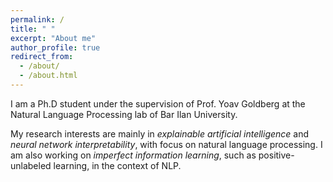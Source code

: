 ```yaml
---
permalink: /
title: " "
excerpt: "About me"
author_profile: true
redirect_from: 
  - /about/
  - /about.html
---
```


I am a Ph.D student under the supervision of Prof. Yoav Goldberg at the Natural Language Processing lab of Bar Ilan University.

My research interests are mainly in *explainable artificial intelligence* and *neural network interpretability*, with focus on natural language processing. I am also working on *imperfect information learning*, such as positive-unlabeled learning, in the context of NLP.



